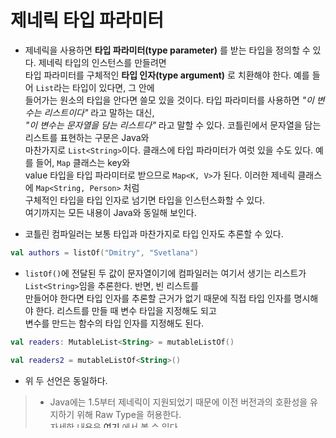 # 제네릭 타입 파라미터

- 제네릭을 사용하면 **타입 파라미터(type parameter)** 를 받는 타입을 정의할 수 있다. 제네릭 타입의 인스턴스를 만들려면  
  타입 파라미터를 구체적인 **타입 인자(type argument)** 로 치환해야 한다. 예를 들어 `List`라는 타입이 있다면, 그 안에  
  들어가는 원소의 타입을 안다면 쓸모 있을 것이다. 타입 파라미터를 사용하면 _"이 변수는 리스트이다"_ 라고 말하는 대신,  
  _"이 변수는 문자열을 담는 리스트다"_ 라고 말할 수 있다. 코틀린에서 문자열을 담는 리스트를 표현하는 구문은 Java와  
  마찬가지로 `List<String>`이다. 클래스에 타입 파라미터가 여럿 있을 수도 있다. 예를 들어, `Map` 클래스는 key와  
  value 타입을 타입 파라미터로 받으므로 `Map<K, V>`가 된다. 이러한 제네릭 클래스에 `Map<String, Person>` 처럼  
  구체적인 타입을 타입 인자로 넘기면 타입을 인스턴스화할 수 있다.  
  여기까지는 모든 내용이 Java와 동일해 보인다.

- 코틀린 컴파일러는 보통 타입과 마찬가지로 타입 인자도 추론할 수 있다.

```kt
val authors = listOf("Dmitry", "Svetlana")
```

- `listOf()`에 전달된 두 값이 문자열이기에 컴파일러는 여기서 생기는 리스트가 `List<String>`임을 추론한다. 반면, 빈 리스트를  
  만들어야 한다면 타입 인자를 추론할 근거가 없기 때문에 직접 타입 인자를 명시해야 한다. 리스트를 만들 때 변수 타입을 지정해도 되고  
  변수를 만드는 함수의 타입 인자를 지정해도 된다.

```kt
val readers: MutableList<String> = mutableListOf()

val readers2 = mutableListOf<String>()
```

- 위 두 선언은 동일하다.

> - Java에는 1.5부터 제네릭이 지원되었기 때문에 이전 버전과의 호환성을 유지하기 위해 Raw Type을 허용한다.  
>    자세한 내용은 [여기](https://github.com/sang-w0o/Study/blob/master/Programming%20Paradigm/Effective%20Java/4.%20%EC%A0%9C%EB%84%A4%EB%A6%AD/Item%2026.%20Raw%20%ED%83%80%EC%9E%85%EC%9D%80%20%EC%82%AC%EC%9A%A9%ED%95%98%EC%A7%80%20%EB%A7%88%EB%9D%BC.md) 에서 볼 수 있다.  
>   반면, 코틀린은 처음부터 제네릭을 도입했기 때문에 raw type을 지원하지 않는다. 따라서 제네릭 타입의 타입 인자를 항상 정의해서  
>   코틀린 컴파일러가 제네릭 타입 인자를 추론할 수 있도록 해야 한다.

---

## 제네릭 함수와 프로퍼티

- list를 다루는 함수를 작성한다면, 어떤 특정 타입을 저장하는 리스트뿐만 아니라 모든 리스트(제네릭 리스트)를 다룰 수 있는 함수를 원할 것이다.  
  이럴 때 제네릭 함수를 작성해야 한다. 제네릭 함수를 호출할 때는 반드시 구체적 타입으로 타입 인자를 넘겨야 한다.

- 컬렉션을 다루는 함수는 대부분 제네릭 함수다. 예를 들어, 아래의 `slice()` 정의를 보자. `slice()`는 구체적 범위 안에 든 원소만을  
  포함하는 새로운 리스트를 반환한다.

```kt
fun <T> List<T>.slice(indices: IntRange): List<T>
//   ^-- 타입 파라미터 선언
```

- 함수의 타입 파라미터 `T`가 수신 객체와 반환 타입에 쓰인다. 수신 객체와 반환 타입 모두 `List<T>`이다.  
  이런 함수를 구체적인 리스트에 대해 호출할 때 타입 인자를 명시할 수 있다.  
  하지만 실제로는 대부분 컴파일러가 타입 인자를 추론할 수 있으므로 그럴 필요가 없다.

```kt
val letters = ('a'...'z').toList()
println(letters.slice<Char>(0..2)) // 타입 인자를 명시적으로 지정
println(letters.slice(10..13)) // 컴파일러가 T가 Char 라는 사실을 추론한다.
```

- 위 두 호출의 결과 타입은 모두 `List<Char>`이다. 컴파일러는 반환 타입 `List<T>`의 `T`를 자신이 추론한 `Char`로 치환한다.

- `filter()` 함수는 `(T) -> Boolean` 타입의 함수를 파라미터로 받는다. 아래 코드를 보자.

```kt
// filter 정의
fun <T> List<T>.filter(predicate: (T) -> Boolean): List<T>

// 예시 코드
val authors = listOf("Dmitry", "Svetlana")
val readers = mutableListOf<String>(/*...*/)
readers.filter { it !in authors }
```

- 람다 파라미터에 대해 자동으로 만들어진 변수 it의 타입은 `T`라는 제네릭 타입이다.  
  컴파일러는 `filter()`가 `List<T>` 타입의 리스트에 대해 호출될 수 있다는 사실과 `filter()`의 수신 객체인 readers의 타입이  
  `List<String>` 이라는 사실을 알고, 그로부터 `T`가 `String`이라는 사실을 추론한다.

- 클래스나 인터페이스 안에 정의된 메소드, 확장 함수 또는 최상위 함수에서 타입 파라미터를 선언할 수 있다. 위 두 예시 코드와 같이  
  확장 함수에서는 수신 객체나 파라미터 타입에 타입 파라미터를 사용할 수 있다. 예를 들어 `filter()`는 수신 객체 타입인 `List<T>`와  
  파라미터 함수 타입인 `(T) -> Boolean`에 타입 파라미터 `T`를 사용한다.

- 제네릭 함수를 정의할 때와 마찬가지 방법으로 제네릭 확장 프로퍼티를 선언할 수 있다.  
  예를 들어, 아래 코드는 리스트의 마지막 원소 바로 앞의 원소를 반환하는 확장 프로퍼티이다.

```kt
val <T> List<T>.penultimate: T // 모든 리스트 타입에 대해 이 제네릭 확장 프로퍼티 사용 가능
  get() = this[size - 2]

println(listOf(1, 2, 3, 4, 5).penultimate) // 4
```

---

## 제네릭 클래스 선언

- Java와 마찬가지로 코틀린에서도 타입 파라미터를 넣은 `<>`를 클래스명 뒤에 붙이면 클래스(인터페이스)를 제네릭하게 만들 수 있다.  
  타입 파라미터를 이름 뒤에 붙이고 나면, 클래스 본문 내에서 타입 파라미터를 일반 타입처럼 사용할 수 있다.  
  표준 Java 인터페이스인 `List`를 코틀린으로 정의해보자.

```kt
interface List<T> {
  operator fun get(index: Int): T
  //..
}
```

- 제네릭 클래스를 확장하는 클래스 또는 제네릭 인터페이스를 구현하는 클래스를 정의하려면 기반 타입의 제네릭 파라미터에 대해 타입 인자를  
  지정해야 한다. 이때, 구체적인 타입을 넘길 수도 있고 하위 클래스도 제네릭이라면 타입 파라미터로 받은 타입을 넘길 수도 있다.

```kt
class StringList: List<String> {
  override fun get(index: Int): String = // ...
}

class ArrayList<T>: List<T> {
  override fun get(index: Int): T = // ...
}
```

- `StringList` 클래스는 `String` 타입의 원소만을 사용한다. 따라서 `String`을 기반 타입의 타입 인자로 지정한다.  
  하위 클래스에서 상위 클래스에 정의된 함수를 오버라이딩하거나 사용하려면 타입 인자 `T`를 구체적 타입 `String`으로 치환해야 한다.  
  따라서 `StringList`에서는 `fun get(Int): T`가 아니라 `fun get(Int): String`이라는 시그니처를 사용한다.

- `ArrayList`는 자신만의 타입 파라미터 `T`를 정의하면서 그 `T`를 기반 클래스의 타입 인자로 사용한다.  
  여기서 `ArrayList<T>`의 `T`와 `List<T>`의 `T`는 다른 것이다. `ArrayList<T>`의 `T`는 `List<T>`의 `T`와  
  전혀 다른 타입 파라미터이며, 실제로는 `T`가 아니라 다른 이름을 사용해도 의미에는 아무 차이가 없다.

- 심지어 클래스가 자기 자신을 타입 인자로 참조할 수도 있다. `Comparable` 인터페이스를 구현하는 클래스가 이런 패턴의 예시이다.  
  비교 가능한 모든 값은 자신을 같은 타입의 다른 값과 비교하는 방법을 제공해야만 한다.

```kt
interface Comparable<T> {
  fun compareTo(other: T): Int
}

class String: Comparable<String> {
  override fun compareTo(other: String): Int = // ...
}
```

- `String`은 제네릭 `Comparable` 인터페이스를 구현하면서, 그 인터페이스의 타입 파라미터 `T`로 `String` 자신을 지정한다.

---

